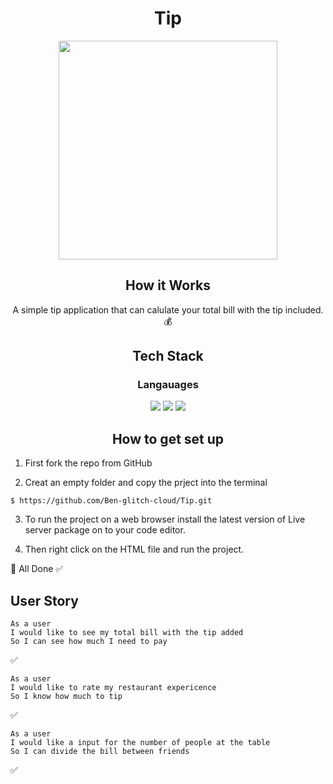 <h1 align="center"> Tip </h1>

<p align="center"><img width="350" src="https://user-images.githubusercontent.com/71974361/115008582-30c4e500-9ea3-11eb-9885-b4e1ae6e54ea.gif"></p> 

<h2 align="center">How it Works</h2> 

<p align="center">A simple tip application that can calulate your total bill with the tip included. 💰</p>  

<h2 align="center">Tech Stack</h2>  

<h3 align="center">Langauages</h3>

<p align="center" ><img src="https://img.shields.io/badge/-HTML5-black?logo=HTML5&logoColor=blue"> <img src="https://img.shields.io/badge/-CSS3-black?logo=CSS3&logoColor=orange"> <img src="https://img.shields.io/badge/-Javascript-black?logo=Javascript&logoColor=yellow"></p>


<h2 align="center">How to get set up</h2>  

1. First fork the repo from GitHub 

2. Creat an empty folder and copy the prject into the terminal 
``` 
$ https://github.com/Ben-glitch-cloud/Tip.git
``` 
3. To run the project on a web browser install the latest version of Live server package on to your code editor. 

4. Then right click on the HTML file and run the project.  

<p>👏 All Done ✅ </p>

<h2>User Story</h2> 

``` 
As a user 
I would like to see my total bill with the tip added  
So I can see how much I need to pay
``` 
✅

``` 
As a user 
I would like to rate my restaurant expericence 
So I know how much to tip
``` 
✅

``` 
As a user  
I would like a input for the number of people at the table
So I can divide the bill between friends 
```
✅
